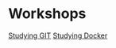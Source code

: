 # Workshops

[Studying GIT](https://github.com/Sun-95/Studying-Git)
[Studying Docker](https://github.com/Sun-95/Studying-Docker/tree/main)

